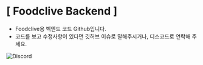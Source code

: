 # [ Foodclive Backend ]
- Foodclive용 벡엔드 코드 Github입니다.
- 코드를 보고 수정사항이 있다면 깃허브 이슈로 말해주시거나, 디스코드로 연락해 주세요.

![Discord](https://img.shields.io/badge/Discord-_har5412_-7289DA?style=for-the-badge&logo=discord&logoColor=white)
